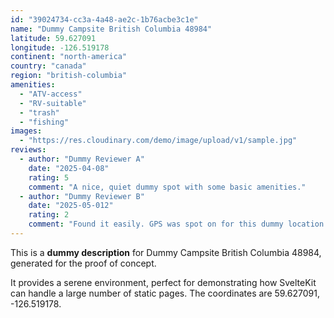 ```yaml
---
id: "39024734-cc3a-4a48-ae2c-1b76acbe3c1e"
name: "Dummy Campsite British Columbia 48984"
latitude: 59.627091
longitude: -126.519178
continent: "north-america"
country: "canada"
region: "british-columbia"
amenities:
  - "ATV-access"
  - "RV-suitable"
  - "trash"
  - "fishing"
images:
  - "https://res.cloudinary.com/demo/image/upload/v1/sample.jpg"
reviews:
  - author: "Dummy Reviewer A"
    date: "2025-04-08"
    rating: 5
    comment: "A nice, quiet dummy spot with some basic amenities."
  - author: "Dummy Reviewer B"
    date: "2025-05-012"
    rating: 2
    comment: "Found it easily. GPS was spot on for this dummy location."
---
```


This is a **dummy description** for Dummy Campsite British Columbia 48984, generated for the proof of concept.

It provides a serene environment, perfect for demonstrating how SvelteKit can handle a large number of static pages. The coordinates are 59.627091, -126.519178.
